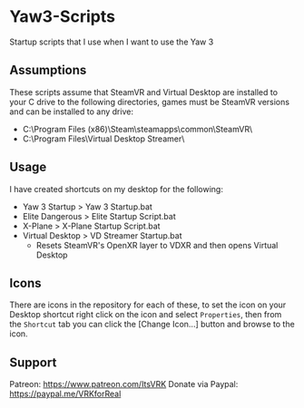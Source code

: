 # Yaw3-Scripts
Startup scripts that I use when I want to use the Yaw 3

## Assumptions

These scripts assume that SteamVR and Virtual Desktop are installed to your C drive to the following directories, games must be SteamVR versions and can be installed to any drive:

- C:\Program Files (x86)\Steam\steamapps\common\SteamVR\
- C:\Program Files\Virtual Desktop Streamer\

## Usage

I have created shortcuts on my desktop for the following:

- Yaw 3 Startup > Yaw 3 Startup.bat
- Elite Dangerous > Elite Startup Script.bat
- X-Plane > X-Plane Startup Script.bat
- Virtual Desktop > VD Streamer Startup.bat
  - Resets SteamVR's OpenXR layer to VDXR and then opens Virtual Desktop

## Icons
There are icons in the repository for each of these, to set the icon on your Desktop shortcut right click on the icon and select `Properties`, then from the `Shortcut` tab you can click the [Change Icon...] button and browse to the icon.

## Support
Patreon: https://www.patreon.com/ItsVRK
Donate via Paypal: https://paypal.me/VRKforReal
